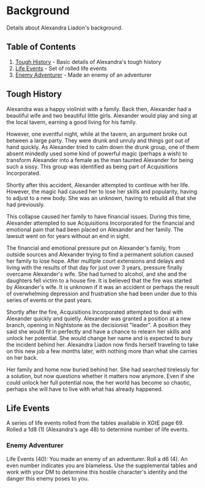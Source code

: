 # Background

Details about Alexandra Liadon's background.


## Table of Contents

1. [Tough History](#tough-history) - Basic details of Alexandra's tough history
2. [Life Events](#life-events) - Set of rolled life events
  1. [Enemy Adventurer](#enemy-adventurer) - Made an enemy of an adventurer


## Tough History

Alexandra was a happy violinist with a family. Back then, Alexander had a
beautiful wife and two beautiful little girls. Alexander would play and sing
at the local tavern, earning a good living for his family.

However, one eventful night, while at the tavern, an argument broke out
between a large party. They were drunk and unruly and things got out of hand
quickly. As Alexander tried to calm down the drunk group, one of them absent
mindedly used some kind of powerful magic (perhaps a wish) to transform
Alexander into a female as the man taunted Alexander for being such a sissy.
This group was identified as being part of Acquisitions Incorporated.


Shortly after this accident, Alexander attempted to continue with her life.
However, the magic had caused her to lose her skills and popularity, having
to adjust to a new body. She was an unknown, having to rebuild all that she
had previously.


This collapse caused her family to have financial issues. During this time,
Alexander attempted to sue Acquisitions Incorporated for the financial and
emotional pain that had been placed on Alexander and her family. The lawsuit
went on for years without an end in sight.


The financial and emotional pressure put on Alexander's family, from outside
sources and Alexander trying to find a permanent solution caused her family to
lose hope. After multiple court extensions and delays and living with the
results of that day for just over 3 years, pressure finally overcame
Alexander's wife. She had turned to alcohol, and she and the daughters fell
victim to a house fire. It is believed that the fire was started by Alexander's
wife. It is unknown if it was an accident or perhaps the result of overwhelming
depression and frustration she had been under due to this series of events or
the past years.


Shortly after the fire, Acquisitions Incorporated attempted to deal with
Alexander quickly and quietly. Alexander was granted a position at a new
branch, opening in Nightstone as the decisionist "leader". A position they
said she would fit in perfectly and have a chance to relearn her skills and
unlock her potential. She would change her name and is expected to bury the
incident behind her. Alexandra Liadon now finds herself traveling to take on
this new job a few months later, with nothing more than what she carries on
her back.


Her family and home now buried behind her. She had searched tirelessly for a
solution, but now questions whether it matters now anymore. Even if she could
unlock her full potential now, the her world has become so chaotic, perhaps she
will have to live with what has already happened.


## Life Events

A series of life events rolled from the tables available in XGtE page 69.
Rolled a 1d8 (1) (Alexandra's age 48) to determine number of life events.


### Enemy Adventurer

Life Events (40): You made an enemy of an adventurer. Roll a d6 (4).
An even number indicates you are blameless. Use the supplemental tables
and work with your DM to determine this hostile character's identity and
the danger this enemy poses to you.
